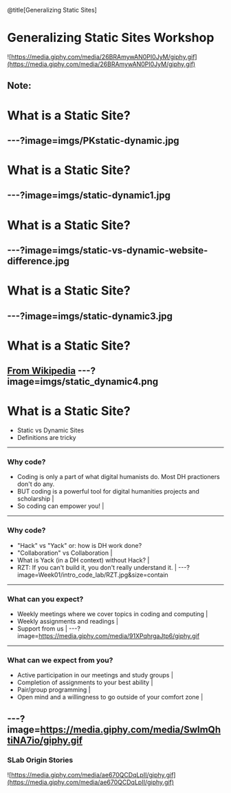 @title[Generalizing Static Sites]
# Generalizing Static Sites Workshop

![https://media.giphy.com/media/26BRAmywAN0PI0JyM/giphy.gif](https://media.giphy.com/media/26BRAmywAN0PI0JyM/giphy.gif)


Note:
---
# What is a Static Site?

---?image=imgs/PKstatic-dynamic.jpg
---
# What is a Static Site?

---?image=imgs/static-dynamic1.jpg
---
# What is a Static Site?

---?image=imgs/static-vs-dynamic-website-difference.jpg
---
# What is a Static Site?

---?image=imgs/static-dynamic3.jpg
---
# What is a Static Site?

[From Wikipedia](https://en.wikipedia.org/wiki/Static_web_page)
---?image=imgs/static_dynamic4.png
---
# What is a Static Site?

- Static vs Dynamic Sites
- Definitions are tricky

---
### Why code?
- Coding is only a part of what digital humanists do. Most DH practioners don't do any.
- BUT coding is a powerful tool for digital humanities projects and scholarship |
- So coding can empower you! |
---
### Why code?
- "Hack" vs "Yack" or: how is DH work done?
- "Collaboration" vs Collaboration |
- What is Yack (in a DH context) without Hack? |
- RZT: If you can't build it, you don't really understand it. |
---?image=Week01/intro_code_lab/RZT.jpg&size=contain
---
### What can you expect?
- Weekly meetings where we cover topics in coding and computing |
- Weekly assignments and readings |
- Support from us |
---?image=https://media.giphy.com/media/91XPqhrgaJtp6/giphy.gif
---
### What can we expect from you? 
- Active participation in our meetings and study groups |
- Completion of assignments to your best ability |
- Pair/group programming |
- Open mind and a willingness to go outside of your comfort zone |

---?image=https://media.giphy.com/media/SwImQhtiNA7io/giphy.gif
---
### SLab Origin Stories
![https://media.giphy.com/media/ae670QCDqLpII/giphy.gif](https://media.giphy.com/media/ae670QCDqLpII/giphy.gif)